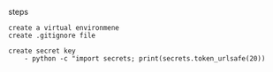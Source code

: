 steps

    create a virtual environmene
    create .gitignore file

    create secret key
        - python -c "import secrets; print(secrets.token_urlsafe(20))
    

